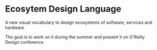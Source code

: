 # Ecosytem Design Language
A new visual vocabulary to design ecosystems of software, services and hardware

The goal is to work on it during the summer and present it on O'Reilly Design conference

